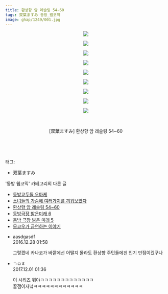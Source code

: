 ```yaml
---
title: 환상향 암 레슬링 54~60
tags: 双葉ますみ 동방_웹코믹
image: ghap/1249/001.jpg
---
```

<div class="article">
<p style="text-align: center; clear: none; float: none;"><img src="{{ site.nasurl }}/ghap/1249/001.jpg"/></p>
<p style="text-align: center; clear: none; float: none;"><img src="{{ site.nasurl }}/ghap/1249/002.jpg"/></p>
<p style="text-align: center; clear: none; float: none;"><img src="{{ site.nasurl }}/ghap/1249/003.jpg"/></p>
<p style="text-align: center; clear: none; float: none;"><img src="{{ site.nasurl }}/ghap/1249/004.jpg"/></p>
<p style="text-align: center; clear: none; float: none;"><img src="{{ site.nasurl }}/ghap/1249/005.jpg"/></p>
<p style="text-align: center; clear: none; float: none;"><img src="{{ site.nasurl }}/ghap/1249/006.jpg"/></p>
<p style="text-align: center; clear: none; float: none;"><img src="{{ site.nasurl }}/ghap/1249/007.jpg"/></p>
<p style="text-align: center; clear: none; float: none;"><img src="{{ site.nasurl }}/ghap/1249/008.jpg"/></p>
<p style="text-align: center; clear: none; float: none;"><img src="{{ site.nasurl }}/ghap/1249/009.jpg"/></p>
<p style="text-align: center; clear: none; float: none;"><br/></p>
<p style="text-align: center; clear: none; float: none;">[双葉ますみ] 환상향 암 레슬링 54~60</p>
<p style="text-align: center; clear: none; float: none;"><br/></p>
<p><br/></p>
</div><div class="tagTrail">
<p>태그: </p>
<ul>
<li>双葉ますみ</li>
</ul>
</div><div class="another">
<p>'동방 웹코믹' 카테고리의 다른 글</p>
<ul>
<li><a href="/2016-07-31-ghap_1261">동방교두돌 오마케</a></li>
<li><a href="/2016-07-31-ghap_1258">소녀들의 가슴에 여러가지를 끼워보았다</a></li>
<li><a href="/2016-07-30-ghap_1249">환상향 암 레슬링 54~60</a></li>
<li><a href="/2016-07-30-ghap_1246">동방극장 밝은미래 6</a></li>
<li><a href="/2016-07-30-ghap_1233">동방 극장 밝은 미래 5</a></li>
<li><a href="/2016-07-29-ghap_1205">모코우가 금연하는 이야기</a></li>
</ul>
</div><div class="cb_module cb_fluid">
<div class="cb_wrt cb_profile">
<div class="comment">
<ul>
<li class="cb_thumb_off" id="comment14878439">
<div class="cb_comment_area">
<div class="cb_info_area">
<div class="cb_section">
<span class="cb_nick_name">aasdgasdf</span>
</div>
<div class="cb_section">
<span class="cb_date">2016.12.28 01:58 </span>
</div>
</div>
<div class="cb_dsc_comment">
<p class="cb_dsc">
											그렇겠네 카나코가 바깥에선 어떨지 몰라도 환상향 주민들에겐 인기 만점이겠구나
										</p>
</div>
</div></li>
<li class="cb_thumb_off" id="comment15141867">
<div class="cb_comment_area">
<div class="cb_info_area">
<div class="cb_section">
<span class="cb_nick_name">ㄱㅁㅎ</span>
</div>
<div class="cb_section">
<span class="cb_date">2017.12.01 01:36 </span>
</div>
</div>
<div class="cb_dsc_comment">
<p class="cb_dsc">
											이 시리즈 뭐야ㅋㅋㅋㅋㅋㅋㅋㅋㅋㅋㅋㅋㅋ<br/>
꿀잼이자넠ㅋㅋㅋㅋㅋㅋㅋㅋㅋㅋㅋㅋ
										</p>
</div>
</div></li>
</ul>
</div>
</div><!-- commentList close -->
</div>